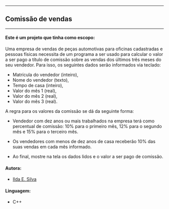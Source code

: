 --------------------------------
##     Comissão de vendas 
--------------------------------

#### Este é um projeto que tinha como escopo:

Uma empresa de vendas de peças automotivas para oficinas cadastradas e pessoas físicas necessita de um programa a ser usado para calcular o valor a ser pago a título de comissão sobre as vendas dos últimos três meses do seu vendedor. Para isso, os seguintes dados serão informados via teclado:

- Matrícula do vendedor (inteiro),
- Nome do vendedor (texto),
- Tempo de casa (inteiro),
- Valor do mês 1 (real),
- Valor do mês 2 (real),
- Valor do mês 3 (real).

A regra para os valores da comissão se dá da seguinte forma:

- Vendedor com dez anos ou mais trabalhados na empresa terá como percentual de comissão: 10% para o primeiro mês, 12% para o segundo mês e 15% para o terceiro mês.

- Os vendedores com menos de dez anos de casa receberão 10% das suas vendas em cada mês informado.

- Ao final, mostre na tela os dados lidos e o valor a ser pago de comissão. 

#### Autora:
- [Ilda E. Silva](https://linkedin.com/in/ilda-silva-neta/)

#### Linguagem:
- C++

